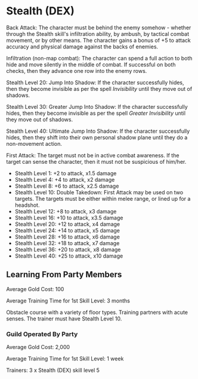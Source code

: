 # Stealth (DEX)

Back Attack: The character must be behind the enemy somehow - whether through the Stealth skill's infiltration ability, by ambush, by tactical combat movement, or by other means. The character gains a bonus of +5 to attack accuracy and physical damage against the backs of enemies.

Infiltration (non-map combat): The character can spend a full action to both hide and move silently in the middle of combat. If successful on both checks, then they advance one row into the enemy rows.

Stealth Level 20: Jump Into Shadow: If the character successfully hides, then they become invisible as per the spell *Invisibility* until they move out of shadows.

Stealth Level 30: Greater Jump Into Shadow: If the character successfully hides, then they become invisible as per the spell *Greater Invisibility* until they move out of shadows.

Stealth Level 40: Ultimate Jump Into Shadow: If the character successfully hides, then they shift into their own personal shadow plane until they do a non-movement action.

First Attack: The target must not be in active combat awareness. If the target can sense the character, then it must not be suspicious of him/her.

- Stealth Level 1: +2 to attack, x1.5 damage
- Stealth Level 4: +4 to attack, x2 damage
- Stealth Level 8: +6 to attack, x2.5 damage
- Stealth Level 10: Double Takedown: First Attack may be used on two targets. The targets must be either within melee range, or lined up for a headshot.
- Stealth Level 12: +8 to attack, x3 damage
- Stealth Level 16: +10 to attack, x3.5 damage
- Stealth Level 20: +12 to attack, x4 damage
- Stealth Level 24: +14 to attack, x5 damage
- Stealth Level 28: +16 to attack, x6 damage
- Stealth Level 32: +18 to attack, x7 damage
- Stealth Level 36: +20 to attack, x8 damage
- Stealth Level 40: +25 to attack, x10 damage

## Learning From Party Members

Average Gold Cost: 100

Average Training Time for 1st Skill Level: 3 months

Obstacle course with a variety of floor types. Training partners with acute senses. The trainer must have Stealth Level 10.

### Guild Operated By Party

Average Gold Cost: 2,000

Average Training Time for 1st Skill Level: 1 week

Trainers: 3 x Stealth (DEX) skill level 5

